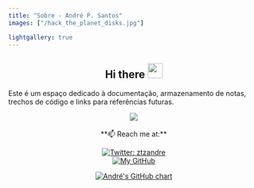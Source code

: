 ```yaml
---
title: "Sobre - André P. Santos"
images: ["/hack_the_planet_disks.jpg"]

lightgallery: true
---
```


<h2 align="Center">  Hi there <img src="https://media.giphy.com/media/WUlplcMpOCEmTGBtBW/giphy.gif" width="30"> </h2>

Este é um espaço dedicado à documentação, armazenamento de notas, trechos de código e links para referências futuras.

<div align="center"><img src="https://media.giphy.com/media/udhngZK2IFTc4/giphy.gif" /></div>
<br>
<div align="center">
**📫 Reach me at:**

[![Twitter: ztzandre](https://img.shields.io/twitter/follow/ztzandre?style=social)](https://twitter.com/ztzandre)
<br />
[![My GitHub](https://img.shields.io/badge/--website?label=My%20GitHub&logo=awesome-lists&style=social&logoColor=2257ea)](https://github.com/andreztz)

[![André\'s GitHub chart](https://ghchart.rshah.org/andreztz)](https://github.com/andreztz)


